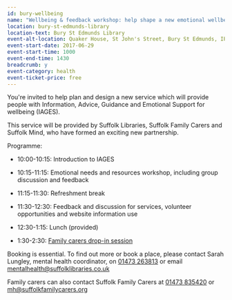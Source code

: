```yaml
---
id: bury-wellbeing
name: "Wellbeing & feedback workshop: help shape a new emotional wellbeing service"
location: bury-st-edmunds-library
location-text: Bury St Edmunds Library
event-alt-location: Quaker House, St John's Street, Bury St Edmunds, IP33 1SJ
event-start-date: 2017-06-29
event-start-time: 1000
event-end-time: 1430
breadcrumb: y
event-category: health
event-ticket-price: free
---
```


You're invited to help plan and design a new service which will provide people with Information, Advice, Guidance and Emotional Support for wellbeing (IAGES).

This service will be provided by Suffolk Libraries, Suffolk Family Carers and Suffolk Mind, who have formed an exciting new partnership.

Programme:

* 10:00-10:15: Introduction to IAGES

* 10:15-11:15: Emotional needs and resources workshop, including group discussion and feedback

* 11:15-11:30: Refreshment break

* 11:30-12:30: Feedback and discussion for services, volunteer opportunities and website information use

* 12:30-1:15: Lunch (provided)

* 1:30-2:30: [Family carers drop-in session](/events/bury-2017-06-29-carers-drop-in/)

Booking is essential. To find out more or book a place, please contact Sarah Lungley, mental health coordinator, on [01473 263813](tel:01473263813) or email mentalhealth@suffolklibraries.co.uk

Family carers can also contact Suffolk Family Carers at [01473 835420](tel:01473835420) or mh@suffolkfamilycarers.org
